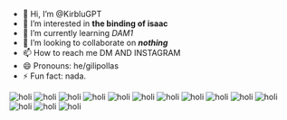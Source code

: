 - 👋 Hi, I’m @KirbluGPT
- 👀 I’m interested in **the binding of isaac**
- 🌱 I’m currently learning _DAM1_
- 💞️ I’m looking to collaborate on **_nothing_**
- 📫 How to reach me DM AND INSTAGRAM
- 😄 Pronouns: he/gilipollas
- ⚡ Fun fact: nada.

![holi](https://static.wikia.nocookie.net/bindingofisaac/images/a/a0/IsaacHD.png/revision/latest/scale-to-width/360?cb=20140422035400&path-prefix=es)
![holi](https://static.wikia.nocookie.net/bindingofisaac/images/a/a0/IsaacHD.png/revision/latest/scale-to-width/360?cb=20140422035400&path-prefix=es)
![holi](https://static.wikia.nocookie.net/bindingofisaac/images/a/a0/IsaacHD.png/revision/latest/scale-to-width/360?cb=20140422035400&path-prefix=es)
![holi](https://static.wikia.nocookie.net/bindingofisaac/images/a/a0/IsaacHD.png/revision/latest/scale-to-width/360?cb=20140422035400&path-prefix=es)
![holi](https://static.wikia.nocookie.net/bindingofisaac/images/a/a0/IsaacHD.png/revision/latest/scale-to-width/360?cb=20140422035400&path-prefix=es)
![holi](https://static.wikia.nocookie.net/bindingofisaac/images/a/a0/IsaacHD.png/revision/latest/scale-to-width/360?cb=20140422035400&path-prefix=es)
![holi](https://static.wikia.nocookie.net/bindingofisaac/images/a/a0/IsaacHD.png/revision/latest/scale-to-width/360?cb=20140422035400&path-prefix=es)
![holi](https://static.wikia.nocookie.net/bindingofisaac/images/a/a0/IsaacHD.png/revision/latest/scale-to-width/360?cb=20140422035400&path-prefix=es)
![holi](https://static.wikia.nocookie.net/bindingofisaac/images/a/a0/IsaacHD.png/revision/latest/scale-to-width/360?cb=20140422035400&path-prefix=es)
![holi](https://static.wikia.nocookie.net/bindingofisaac/images/a/a0/IsaacHD.png/revision/latest/scale-to-width/360?cb=20140422035400&path-prefix=es)
![holi](https://static.wikia.nocookie.net/bindingofisaac/images/a/a0/IsaacHD.png/revision/latest/scale-to-width/360?cb=20140422035400&path-prefix=es)
![holi](https://static.wikia.nocookie.net/bindingofisaac/images/a/a0/IsaacHD.png/revision/latest/scale-to-width/360?cb=20140422035400&path-prefix=es)
![holi](https://static.wikia.nocookie.net/bindingofisaac/images/a/a0/IsaacHD.png/revision/latest/scale-to-width/360?cb=20140422035400&path-prefix=es)
![holi](https://static.wikia.nocookie.net/bindingofisaac/images/a/a0/IsaacHD.png/revision/latest/scale-to-width/360?cb=20140422035400&path-prefix=es)

<!---
KirbluGPT/KirbluGPT is a ✨ special ✨ repository because its `README.md` (this file) appears on your GitHub profile.
You can click the Preview link to take a look at your changes.
--->
